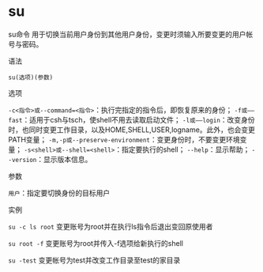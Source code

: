 # su

su命令 用于切换当前用户身份到其他用户身份，变更时须输入所要变更的用户帐号与密码。

语法

`su(选项)(参数)`

选项

`-c<指令>或--command=<指令>`：执行完指定的指令后，即恢复原来的身份；
`-f或——fast`：适用于csh与tsch，使shell不用去读取启动文件；
`-l或——login`：改变身份时，也同时变更工作目录，以及HOME,SHELL,USER,logname。此外，也会变更PATH变量；
`-m,-p或--preserve-environment`：变更身份时，不要变更环境变量；
`-s<shell>或--shell=<shell>`：指定要执行的shell；
`--help`：显示帮助；
`--version`：显示版本信息。

参数

`用户`：指定要切换身份的目标用户

实例

`su -c ls root` 变更账号为root并在执行ls指令后退出变回原使用者

`su root -f` 变更账号为root并传入-f选项给新执行的shell 

`su -test` 变更帐号为test并改变工作目录至test的家目录
